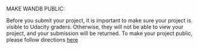 MAKE WANDB PUBLIC:

Before you submit your project, it is important to make sure your project is visible to Udacity graders. Otherwise, they will not be able to view your project, and your submission will be returned. To make your project public, please follow directions [here](https://drive.google.com/file/d/1f-SoBAiS_lDmsMJQHKaFtV3AC7Y5vUUb/view)

